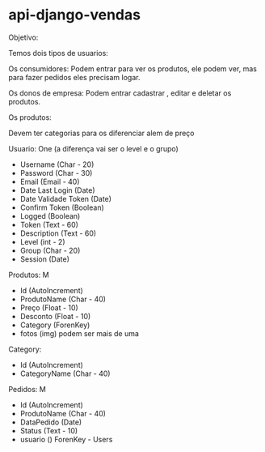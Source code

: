 # api-django-vendas

Objetivo:

Temos dois tipos de usuarios:

Os consumidores: Podem entrar para ver os produtos, ele podem ver, mas para fazer pedidos eles precisam logar.

Os donos de empresa: Podem entrar cadastrar , editar e deletar os produtos.


Os produtos:

Devem ter categorias para os diferenciar alem de preço





Usuario: One (a diferença vai ser o level e o grupo)
- Username	(Char - 20)
- Password	(Char - 30)
- Email		(Email - 40)
- Date Last Login	(Date)
- Date Validade Token	(Date)
- Confirm Token		(Boolean)
- Logged		(Boolean)
- Token   (Text - 60)
- Description (Text - 60)
- Level		(int -  2)
- Group 	(Char - 20)
- Session  (Date)


Produtos: M

- Id 	(AutoIncrement)
- ProdutoName (Char - 40)
- Preço		(Float - 10)
- Desconto (Float - 10)
- Category	(ForenKey)
- fotos (img) podem ser mais de uma



Category:


- Id 	(AutoIncrement)
- CategoryName (Char - 40)



Pedidos: M

- Id 	(AutoIncrement)
- ProdutoName (Char - 40)
- DataPedido	(Date)
- Status  (Text - 10)
- usuario () ForenKey - Users





